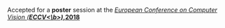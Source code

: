 Accepted for a <b>poster</b> session at the <a href="https://eccv2018.org/"><em>European Conference on Computer Vision (<b>ECCV<\b>)</em>,2018</a>
